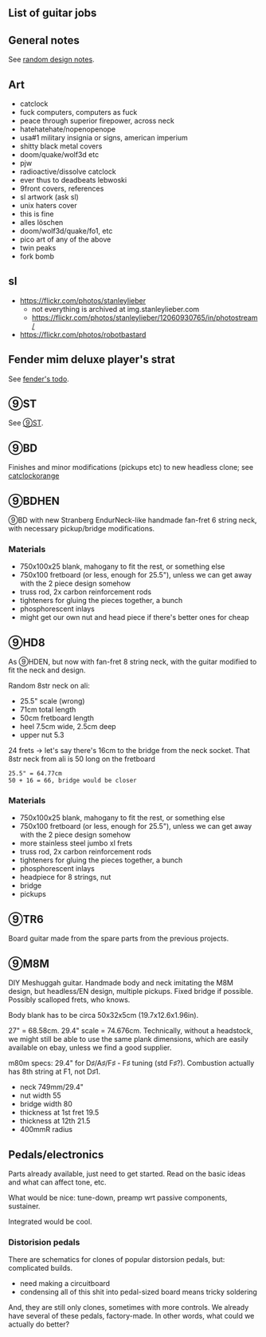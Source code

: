 ## List of guitar jobs

## General notes
See [random design notes](design).

## Art
- catclock
- fuck computers, computers as fuck
- peace through superior firepower, across neck
- hatehatehate/nopenopenope
- usa#1 military insignia or signs, american imperium
- shitty black metal covers
- doom/quake/wolf3d etc
- pjw
- radioactive/dissolve catclock
- ever thus to deadbeats lebwoski
- 9front covers, references
- sl artwork (ask sl)
- unix haters cover
- this is fine
- alles löschen
- doom/wolf3d/quake/fo1, etc
- pico art of any of the above
- twin peaks
- fork bomb

## sl
- https://flickr.com/photos/stanleylieber
	* not everything is archived at img.stanleylieber.com
	* https://flickr.com/photos/stanleylieber/12060930765/in/photostream/
- https://flickr.com/photos/robotbastard

## Fender mim deluxe player's strat
See [fender's todo](fender).

## ⑨ST
See [⑨ST](fgd135).

## ⑨BD
Finishes and minor modifications (pickups etc) to new headless clone;
see [catclockorange](catclockorange)


## ⑨BDHEN
⑨BD with new Stranberg EndurNeck-like handmade
fan-fret 6 string neck,
with necessary pickup/bridge modifications.

### Materials
- 750x100x25 blank, mahogany to fit the rest, or something else
- 750x100 fretboard (or less, enough for 25.5"),
unless we can get away with the 2 piece design somehow
- truss rod, 2x carbon reinforcement rods
- tighteners for gluing the pieces together, a bunch
- phosphorescent inlays
- might get our own nut and head piece if there's better ones for cheap


## ⑨HD8
As ⑨HDEN, but now with fan-fret 8 string neck,
with the guitar modified to fit the neck and design.

Random 8str neck on ali:
- 25.5" scale (wrong)
- 71cm total length
- 50cm fretboard length
- heel 7.5cm wide, 2.5cm deep
- upper nut 5.3

24 frets → let's say there's 16cm to the bridge from the neck socket.
That 8str neck from ali is 50 long on the fretboard

	25.5" = 64.77cm
	50 + 16 = 66, bridge would be closer


### Materials
- 750x100x25 blank, mahogany to fit the rest, or something else
- 750x100 fretboard (or less, enough for 25.5"),
unless we can get away with the 2 piece design somehow
- more stainless steel jumbo xl frets
- truss rod, 2x carbon reinforcement rods
- tighteners for gluing the pieces together, a bunch
- phosphorescent inlays
- headpiece for 8 strings, nut
- bridge
- pickups


## ⑨TR6
Board guitar made from the spare parts from the previous projects.


## ⑨M8M
DIY Meshuggah guitar.
Handmade body and neck imitating the M8M design,
but headless/EN design, multiple pickups.
Fixed bridge if possible.
Possibly scalloped frets, who knows.

Body blank has to be circa 50x32x5cm (19.7x12.6x1.96in).

27" = 68.58cm.
29.4" scale = 74.676cm.
Technically, without a headstock,
we might still be able to use the same plank dimensions,
which are easily available on ebay,
unless we find a good supplier.

m80m specs: 29.4" for D♯/A♯/F♯ - F♯ tuning (std F♯?).
Combustion actually has 8th string at F1, not D♯1.

- neck 749mm/29.4"
- nut width 55
- bridge width 80
- thickness at 1st fret 19.5
- thickness at 12th 21.5
- 400mmR radius


## Pedals/electronics

Parts already available, just need to get started.
Read on the basic ideas and what can affect tone, etc.

What would be nice:
tune-down,
preamp wrt passive components,
sustainer.

Integrated would be cool.

### Distorision pedals
There are schematics for clones of popular distorsion pedals,
but: complicated builds.

- need making a circuitboard
- condensing all of this shit into pedal-sized board
means tricky soldering

And, they are still only clones, sometimes with more controls.
We already have several of these pedals, factory-made.
In other words, what could we actually do better?
